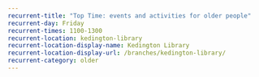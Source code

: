 ```yaml
---
recurrent-title: "Top Time: events and activities for older people"
recurrent-day: Friday
recurrent-times: 1100-1300
recurrent-location: kedington-library
recurrent-location-display-name: Kedington Library
recurrent-location-display-url: /branches/kedington-library/
recurrent-category: older
---
```


